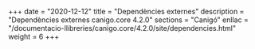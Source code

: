 +++
date        = "2020-12-12"
title       = "Dependències externes"
description = "Dependències externes canigo.core 4.2.0"
sections    = "Canigó"
enllac		= "/documentacio-llibreries/canigo.core/4.2.0/site/dependencies.html"
weight		= 6
+++
